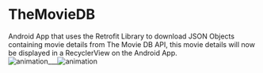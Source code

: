 # TheMovieDB
Android App that uses the Retrofit Library to download JSON Objects containing movie details from The Movie DB API, this movie details will now be displayed in a RecyclerView on the Android App.
<br>![animation](https://user-images.githubusercontent.com/20156577/30003724-a3101692-90ca-11e7-9aa5-36fcf2bcb750.gif)___![animation](https://user-images.githubusercontent.com/20156577/30003835-c43dd294-90cc-11e7-8584-b42490b01450.gif)
